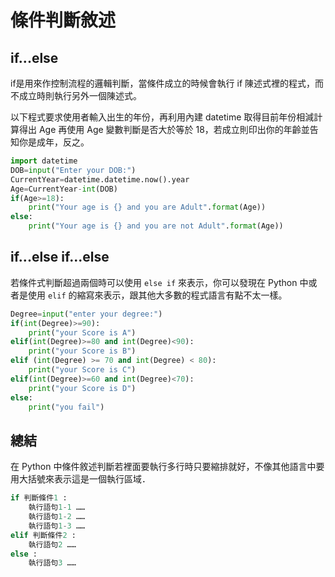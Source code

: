 # 條件判斷敘述

## if...else
if是用來作控制流程的邏輯判斷，當條件成立的時候會執行 if 陳述式裡的程式，而不成立時則執行另外一個陳述式。

以下程式要求使用者輸入出生的年份，再利用內建 datetime 取得目前年份相減計算得出 Age 再使用 Age 變數判斷是否大於等於 18，若成立則印出你的年齡並告知你是成年，反之。

```py
import datetime
DOB=input("Enter your DOB:")
CurrentYear=datetime.datetime.now().year
Age=CurrentYear-int(DOB)
if(Age>=18):
    print("Your age is {} and you are Adult".format(Age))
else:
    print("Your age is {} and you are not Adult".format(Age))
```

## if...else if...else
若條件式判斷超過兩個時可以使用 `else if` 來表示，你可以發現在 Python 中或者是使用 `elif` 的縮寫來表示，跟其他大多數的程式語言有點不太一樣。

```py
Degree=input("enter your degree:")
if(int(Degree)>=90):
    print("your Score is A")
elif(int(Degree)>=80 and int(Degree)<90):
    print("your Score is B")
elif (int(Degree) >= 70 and int(Degree) < 80):
    print("your Score is C")
elif(int(Degree)>=60 and int(Degree)<70):
    print("your Score is D")
else:
    print("you fail")
```

## 總結
在 Python 中條件敘述判斷若裡面要執行多行時只要縮排就好，不像其他語言中要用大括號來表示這是一個執行區域．

```py
if 判斷條件1 : 
    執行語句1-1 …… 
    執行語句1-2 …… 
    執行語句1-3 ……
elif 判斷條件2 : 
    執行語句2 …… 
else : 
    執行語句3 …… 
```

